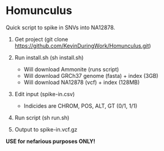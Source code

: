 # Homunculus

Quick script to spike in SNVs into NA12878. 

1. Get project (git clone https://github.com/KevinDuringWork/Homunculus.git) 
1. Run install.sh (sh install.sh)
    * Will download Ammonite (runs script) 
    * Will download GRCh37 genome (fasta) + index (3GB)  
    * Will download NA12878 (vcf) + index (128MB) 

2. Edit input (spike-in.csv) 
    * Indicides are CHROM, POS, ALT, GT (0/1, 1/1) 

3. Run script (sh run.sh) 
4. Output to spike-in.vcf.gz 

__USE for nefarious purposes ONLY!__ 

